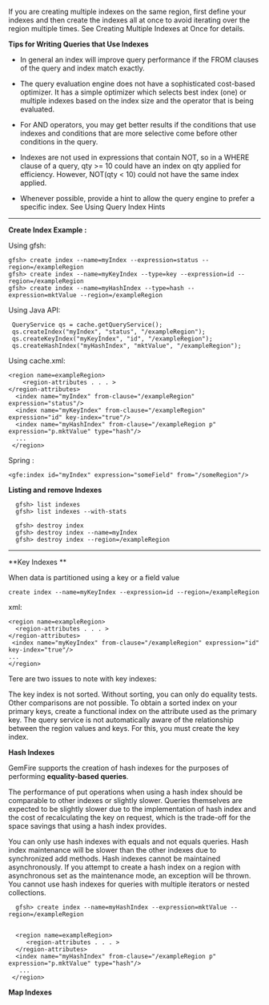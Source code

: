 If you are creating multiple indexes on the same region, first define your indexes and then create the indexes all at once to avoid iterating over the region multiple times. See Creating Multiple Indexes at Once for details.


**Tips for Writing Queries that Use Indexes**

* In general an index will improve query performance if the FROM clauses of the query and index match exactly.

* The query evaluation engine does not have a sophisticated cost-based optimizer. It has a simple optimizer which selects best index (one) or multiple indexes based on the index size and the operator that is being evaluated.

* For AND operators, you may get better results if the conditions that use indexes and conditions that are more selective come before other conditions in the query.

* Indexes are not used in expressions that contain NOT, so in a WHERE clause of a query, qty >= 10 could have an index on qty applied for efficiency. However, NOT(qty < 10) could not have the same index applied.

* Whenever possible, provide a hint to allow the query engine to prefer a specific index. See Using Query Index Hints

-------------------------------------------------------------------------------

**Create Index Example :**

Using gfsh:


    gfsh> create index --name=myIndex --expression=status --region=/exampleRegion
    gfsh> create index --name=myKeyIndex --type=key --expression=id --region=/exampleRegion
    gfsh> create index --name=myHashIndex --type=hash --expression=mktValue --region=/exampleRegion




Using Java API:

     QueryService qs = cache.getQueryService();
     qs.createIndex("myIndex", "status", "/exampleRegion");
     qs.createKeyIndex("myKeyIndex", "id", "/exampleRegion");
     qs.createHashIndex("myHashIndex", "mktValue", "/exampleRegion");


Using cache.xml:

    <region name=exampleRegion>
        <region-attributes . . . >
    </region-attributes>
      <index name="myIndex" from-clause="/exampleRegion" expression="status"/>
      <index name="myKeyIndex" from-clause="/exampleRegion" expression="id" key-index="true"/>
      <index name="myHashIndex" from-clause="/exampleRegion p" expression="p.mktValue" type="hash"/>
      ...
     </region>

Spring : 

    <gfe:index id="myIndex" expression="someField" from="/someRegion"/>



**Listing and remove Indexes**

      gfsh> list indexes
      gfsh> list indexes --with-stats

      gfsh> destroy index
      gfsh> destroy index --name=myIndex
      gfsh> destroy index --region=/exampleRegion

-------------------------------------------------------------------------------
**Key Indexes **

When data is partitioned using a key or a field value

    create index --name=myKeyIndex --expression=id --region=/exampleRegion

xml:

    <region name=exampleRegion>
      <region-attributes . . . >
    </region-attributes>
     <index name="myKeyIndex" from-clause="/exampleRegion" expression="id" key-index="true"/>
    ...
    </region>


Tere are two issues to note with key indexes:

The key index is not sorted. Without sorting, you can only do equality tests. Other comparisons are not possible. To obtain a sorted index on your primary keys, create a functional index on the attribute used as the primary key.
The query service is not automatically aware of the relationship between the region values and keys. For this, you must create the key index.


**Hash Indexes**

GemFire supports the creation of hash indexes for the purposes of performing **equality-based queries**.

The performance of put operations when using a hash index should be comparable to other indexes or slightly slower. Queries themselves are expected to be slightly slower due to the implementation of hash index and the cost of recalculating the key on request, which is the trade-off for the space savings that using a hash index provides.


You can only use hash indexes with equals and not equals queries.
Hash index maintenance will be slower than the other indexes due to synchronized add methods.
Hash indexes cannot be maintained asynchronously. If you attempt to create a hash index on a region with asynchronous set as the maintenance mode, an exception will be thrown.
You cannot use hash indexes for queries with multiple iterators or nested collections.


      gfsh> create index --name=myHashIndex --expression=mktValue --region=/exampleRegion


      <region name=exampleRegion>
         <region-attributes . . . >
      </region-attributes>
      <index name="myHashIndex" from-clause="/exampleRegion p" expression="p.mktValue" type="hash"/>
       ...
     </region>



**Map Indexes**



